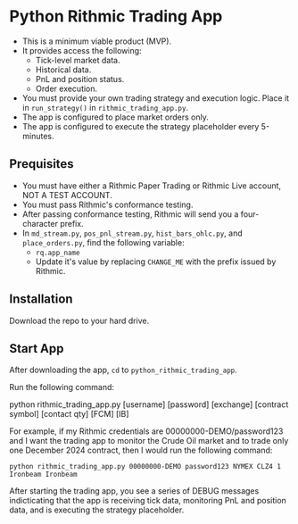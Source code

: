 # Python Rithmic Trading App

* This is a minimum viable product (MVP).
* It provides access the following:
    * Tick-level market data.
    * Historical data.
    * PnL and position status.
    * Order execution.
* You must provide your own trading strategy and execution logic. Place it in `run_strategy()` in `rithmic_trading_app.py`.
* The app is configured to place market orders only.
* The app is configured to execute the strategy placeholder every 5-minutes.

## Prequisites

* You must have either a Rithmic Paper Trading or Rithmic Live account, NOT A TEST ACCOUNT.
* You must pass Rithmic's conformance testing.
* After passing conformance testing, Rithmic will send you a four-character prefix. 
* In `md_stream.py`, `pos_pnl_stream.py`, `hist_bars_ohlc.py`, and `place_orders.py`, find the following variable:
    * `rq.app_name`
    * Update it's value by replacing `CHANGE_ME` with the prefix issued by Rithmic.
    
## Installation

Download the repo to your hard drive.

## Start App

After downloading the app, `cd` to `python_rithmic_trading_app`.

Run the following command:


python rithmic_trading_app.py [username] [password] [exchange] [contract symbol] [contact qty] [FCM] [IB]


For example, if my Rithmic credentials are 00000000-DEMO/password123 and I want the trading app to monitor the Crude Oil market and to trade only one December 2024 contract, then I would run the following command:

```
python rithmic_trading_app.py 00000000-DEMO password123 NYMEX CLZ4 1 Ironbeam Ironbeam
``` 

After starting the trading app, you see a series of DEBUG messages indicticating that the app is receiving tick data, monitoring PnL and position data, and is executing the strategy placeholder.

     


